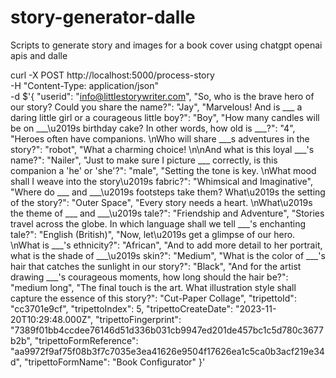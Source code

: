 # story-generator-dalle

Scripts to generate story and images for a book cover using chatgpt openai apis
and dalle


curl -X POST http://localhost:5000/process-story \
-H "Content-Type: application/json" \
-d $'{
  "userid": "info@littlestorywriter.com",
  "So, who is the brave hero of our story? Could you share the name?": "Jay",
  "Marvelous! And is ___ a daring little girl or a courageous little boy?": "Boy",
  "How many candles will be on ___\u2019s birthday cake? In other words, how old is ___?": "4",
  "Heroes often have companions. \nWho will share ___s adventures in the story?": "robot",
  "What a charming choice! \n\nAnd what is this loyal ___\'s name?": "Nailer",
  "Just to make sure I picture ___ correctly, is this companion a \'he\' or \'she\'?": "male",
  "Setting the tone is key. \nWhat mood shall I weave into the story\u2019s fabric?": "Whimsical and Imaginative",
  "Where do ___ and ___\u2019s footsteps take them? What\u2019s the setting of the story?": "Outer Space",
  "Every story needs a heart. \nWhat\u2019s the theme of ___ and ___\u2019s tale?": "Friendship and Adventure",
  "Stories travel across the globe. In which language shall we tell ___\'s enchanting tale?": "English (British)",
  "Now, let\u2019s get a glimpse of our hero. \nWhat is ___\'s ethnicity?": "African",
  "And to add more detail to her portrait, what is the shade of ___\u2019s skin?": "Medium",
  "What is the color of ___\'s hair that catches the sunlight in our story?": "Black",
  "And for the artist drawing ___\'s courageous moments, how long should the hair be?": "medium long",
  "The final touch is the art. What illustration style shall capture the essence of this story?": "Cut-Paper Collage",
  "tripettoId": "cc3701e9cf",
  "tripettoIndex": 5,
  "tripettoCreateDate": "2023-11-20T10:29:48.000Z",
  "tripettoFingerprint": "7389f01bb4ccdee76146d51d336b031cb9947ed201de457bc1c5d780c3677b2b",
  "tripettoFormReference": "aa9972f9af75f08b3f7c7035e3ea41626e9504f17626ea1c5ca0b3acf219e34d",
  "tripettoFormName": "Book Configurator"
}'
